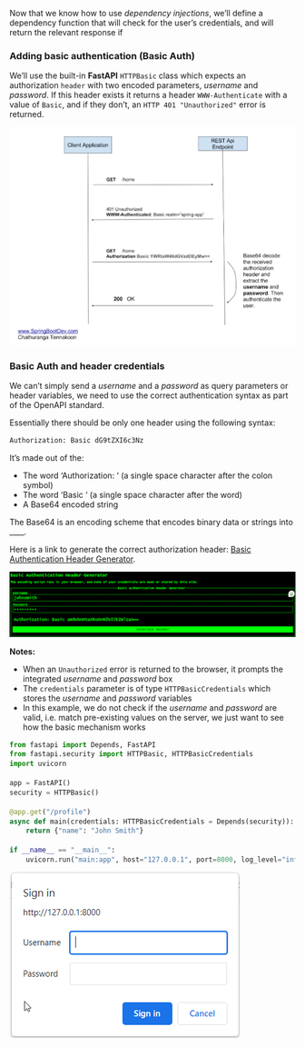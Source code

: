 Now that we know how to use *dependency injections*, we’ll define a dependency function that will check for the user’s credentials, and will return the relevant response if 




### Adding basic authentication (Basic Auth)
We’ll use the built-in **FastAPI** `HTTPBasic` class which expects an authorization `header` with two encoded parameters, *username* and *password*. If this header exists it returns a header `WWW-Authenticate` with a value of `Basic`, and if they don’t, an `HTTP 401 "Unauthorized"` error is returned.

![alt text](./basic_auth2.png)

### Basic Auth and header credentials
We can’t simply send a *username* and a *password* as query parameters or header variables, we need to use the correct authentication syntax as part of the OpenAPI standard.

Essentially there should be only one header using the following syntax:
```Python
Authorization: Basic dG9tZXI6c3Nz
```

It’s made out of the:
- The word ‘Authorization: ‘ (a single space character after the colon symbol)
- The word ‘Basic ‘ (a single space character after the word)
- A Base64 encoded string

The Base64 is an encoding scheme that encodes binary data or strings into ____. 

Here is a link to generate the correct authorization header: 
[Basic Authentication Header Generator](https://www.debugbear.com/basic-auth-header-generator).

![alt text](./auth_generator.png)


**Notes:**
- When an `Unauthorized` error is returned to the browser, it prompts the integrated *username* and *password* box
- The `credentials` parameter is of type `HTTPBasicCredentials` which stores the *username* and *password* variables
- In this example, we do not check if the *username* and *password* are valid, i.e. match pre-existing values on the server, we just want to see how the basic mechanism works

```Python
from fastapi import Depends, FastAPI
from fastapi.security import HTTPBasic, HTTPBasicCredentials
import uvicorn

app = FastAPI()
security = HTTPBasic()

@app.get("/profile")
async def main(credentials: HTTPBasicCredentials = Depends(security)):
    return {"name": "John Smith"}

if __name__ == "__main__":
    uvicorn.run("main:app", host="127.0.0.1", port=8000, log_level="info")
```

![alt text](./login.png)